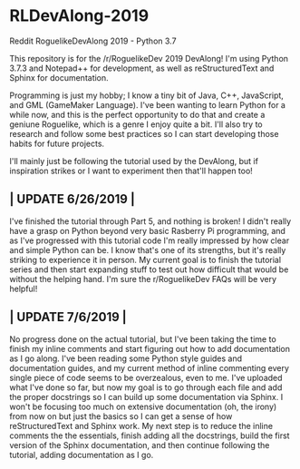 # RLDevAlong-2019
Reddit RoguelikeDevAlong 2019 - Python 3.7

This repository is for the /r/RoguelikeDev 2019 DevAlong! I'm using Python 3.7.3 and Notepad++ for development, as well as reStructuredText and Sphinx for documentation.

Programming is just my hobby; I know a tiny bit of Java, C++, JavaScript, and GML (GameMaker Language). I've been wanting to learn Python for a while now, and this is the perfect opportunity to do that and create a geniune Roguelike, which is a genre I enjoy quite a bit. I'll also try to research and follow some best practices so I can start developing those habits for future projects.

I'll mainly just be following the tutorial used by the DevAlong, but if inspiration strikes or I want to experiment then that'll happen too!


| UPDATE 6/26/2019 |
-
I've finished the tutorial through Part 5, and nothing is broken! I didn't really have a grasp on Python beyond very basic Rasberry Pi programming, and as I've progressed with this tutorial code I'm really impressed by how clear and simple Python can be. I know that's one of its strengths, but it's really striking to experience it in person. My current goal is to finish the tutorial series and then start expanding stuff to test out how difficult that would be without the helping hand. I'm sure the r/RoguelikeDev FAQs will be very helpful!


| UPDATE 7/6/2019 |
-
No progress done on the actual tutorial, but I've been taking the time to finish my inline comments and start figuring out how to add documentation as I go along. I've been reading some Python style guides and documentation guides, and my current method of inline commenting every single piece of code seems to be overzealous, even to me. I've uploaded what I've done so far, but now my goal is to go through each file and add the proper docstrings so I can build up some documentation via Sphinx. I won't be focusing too much on extensive documentation (oh, the irony) from now on but just the basics so I can get a sense of how reStructuredText and Sphinx work. My next step is to reduce the inline comments the the essentials, finish adding all the docstrings, build the first version of the Sphinx documentation, and then continue following the tutorial, adding documentation as I go.
